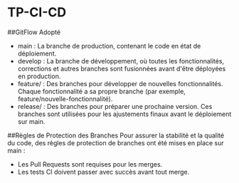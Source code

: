 # TP-CI-CD

##GitFlow Adopté

- main : La branche de production, contenant le code en état de déploiement.
- develop : La branche de développement, où toutes les fonctionnalités, corrections et autres branches sont fusionnées avant d'être déployées en production.
- feature/ : Des branches pour développer de nouvelles fonctionnalités. Chaque fonctionnalité a sa propre branche (par exemple, feature/nouvelle-fonctionnalité).
- release/ : Des branches pour préparer une prochaine version. Ces branches sont utilisées pour les ajustements finaux avant le déploiement sur main.


##Règles de Protection des Branches
Pour assurer la stabilité et la qualité du code, des règles de protection de branches ont été mises en place sur main :

- Les Pull Requests sont requises pour les merges.
- Les tests CI doivent passer avec succès avant tout merge.
